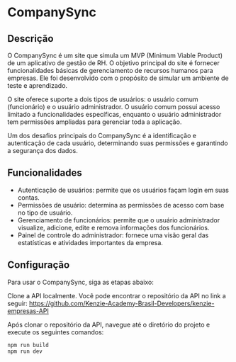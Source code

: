 # CompanySync
## Descrição
O CompanySync é um site que simula um MVP (Minimum Viable Product) de um aplicativo de gestão de RH. O objetivo principal do site é fornecer funcionalidades básicas de gerenciamento de recursos humanos para empresas. Ele foi desenvolvido com o propósito de simular um ambiente de teste e aprendizado.

O site oferece suporte a dois tipos de usuários: o usuário comum (funcionário) e o usuário administrador. O usuário comum possui acesso limitado a funcionalidades específicas, enquanto o usuário administrador tem permissões ampliadas para gerenciar toda a aplicação.

Um dos desafios principais do CompanySync é a identificação e autenticação de cada usuário, determinando suas permissões e garantindo a segurança dos dados.

## Funcionalidades
- Autenticação de usuários: permite que os usuários façam login em suas contas.
- Permissões de usuário: determina as permissões de acesso com base no tipo de usuário.
- Gerenciamento de funcionários: permite que o usuário administrador visualize, adicione, edite e remova informações dos funcionários.
- Painel de controle do administrador: fornece uma visão geral das estatísticas e atividades importantes da empresa.

## Configuração
Para usar o CompanySync, siga as etapas abaixo:

Clone a API localmente. Você pode encontrar o repositório da API no link a seguir: https://github.com/Kenzie-Academy-Brasil-Developers/kenzie-empresas-API

Após clonar o repositório da API, navegue até o diretório do projeto e execute os seguintes comandos:

```npm start
npm run build
npm run dev
